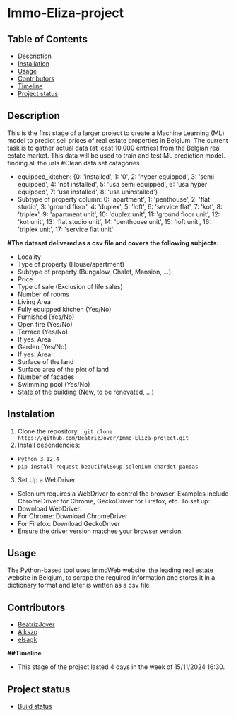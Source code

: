 # Immo-Eliza-project

## Table of Contents
- [Description](#description)
- [Installation](#installation)
- [Usage](#usage)
- [Contributors](#contributors)
- [Timeline](#timeline)
- [Project status](#project-status)
  
## Description
This is the first stage of a larger project to create a Machine Learning (ML) model to predict sell prices of real estate properties in Belgium.
The current task is to gather actual data (at least 10,000 entries) from the Belgian real estate market. This data will be used to train and test ML prediction model.
finding all the urls
#Clean data set catagories
- equipped_kitchen: {0: 'installed', 1: '0', 2: 'hyper equipped', 3: 'semi equipped', 4: 'not installed', 5: 'usa semi 
  equipped', 6: 'usa hyper equipped', 7: 'usa installed', 8: 'usa uninstalled'}
- Subtype of property column: 0: 'apartment', 1: 'penthouse', 2: 'flat studio', 3: 'ground floor', 4: 'duplex', 5: 'loft', 6: 'service flat', 7: 'kot', 8: 'triplex', 9: 'apartment unit', 10: 'duplex unit', 11: 'ground floor unit', 12: 'kot unit', 13: 'flat studio unit', 14: 'penthouse unit', 15: 'loft unit', 16: 'triplex unit', 17: 'service flat unit'

**#The dataset delivered as a csv file and covers the following subjects:**
- Locality
- Type of property (House/apartment)
- Subtype of property (Bungalow, Chalet, Mansion, ...)
- Price
- Type of sale (Exclusion of life sales)
- Number of rooms
- Living Area
- Fully equipped kitchen (Yes/No)
- Furnished (Yes/No)
- Open fire (Yes/No)
- Terrace (Yes/No)
- If yes: Area
- Garden (Yes/No)
- If yes: Area
- Surface of the land
- Surface area of the plot of land
- Number of facades
- Swimming pool (Yes/No)
- State of the building (New, to be renovated, ...)

## Instalation
1. Clone the repository: ``` git clone https://github.com/BeatrizJover/Immo-Eliza-project.git```
2. Install dependencies: 
  - ```Python 3.12.4```
  - ```pip install request beautifulSoup selenium chardet pandas  ```
3. Set Up a WebDriver
- Selenium requires a WebDriver to control the browser. Examples include ChromeDriver for Chrome, GeckoDriver for Firefox, etc. To set up:
- Download WebDriver:
- For Chrome: Download ChromeDriver
- For Firefox: Download GeckoDriver
- Ensure the driver version matches your browser version.

## Usage
The Python-based tool uses ImmoWeb website, the leading real estate website in Belgium, to scrape the required information and stores it in a dictionary format and later is written as a csv file 

## Contributors
- [BeatrizJover](https://github.com/BeatrizJover)
- [Alkszo](https://github.com/Alkszo)
- [elsagk](https://github.com/elsagk)

**##Timeline**
- This stage of the project lasted 4 days in the week of 15/11/2024 16:30.

## Project status
- [Build status](https://trello.com/b/Kumf4YKs/agile-board)

                 
